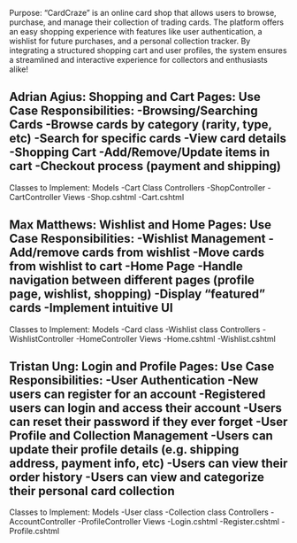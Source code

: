 Purpose:
“CardCraze” is an online card shop that allows users to browse, purchase, and manage their collection of trading cards. The platform offers an easy shopping experience with features like user authentication, a wishlist for future purchases, and a personal collection tracker. By integrating a structured shopping cart and user profiles, the system ensures a streamlined and interactive experience for collectors and enthusiasts alike!

Adrian Agius: Shopping and Cart Pages:
Use Case Responsibilities:
-Browsing/Searching Cards
-Browse cards by category (rarity, type, etc)
-Search for specific cards
-View card details
-Shopping Cart
-Add/Remove/Update items in cart
-Checkout process (payment and shipping)
-----------------------------------------
Classes to Implement:
Models
-Cart Class
Controllers
-ShopController
-CartController
Views
-Shop.cshtml
-Cart.cshtml

Max Matthews: Wishlist and Home Pages:
Use Case Responsibilities:
-Wishlist Management
-Add/remove cards from wishlist
-Move cards from wishlist to cart
-Home Page
-Handle navigation between different pages (profile page, wishlist, shopping)
-Display “featured” cards
-Implement intuitive UI
--------------------------
Classes to Implement:
Models
-Card class
-Wishlist class
Controllers
-WishlistController
-HomeController
Views
-Home.cshtml
-Wishlist.cshtml

Tristan Ung: Login and Profile Pages:
Use Case Responsibilities:
-User Authentication
-New users can register for an account
-Registered users can login and access their account
-Users can reset their password if they ever forget
-User Profile and Collection Management
-Users can update their profile details (e.g. shipping address, payment info, etc)
-Users can view their order history
-Users can view and categorize their personal card collection
-------------------------------------------------
Classes to Implement:
Models
-User class
-Collection class
Controllers
-AccountController
-ProfileController
Views
-Login.cshtml
-Register.cshtml
-Profile.cshtml

